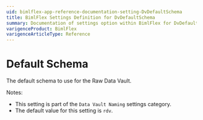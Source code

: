 ```yaml
---
uid: bimlflex-app-reference-documentation-setting-DvDefaultSchema
title: BimlFlex Settings Definition for DvDefaultSchema
summary: Documentation of settings option within BimlFlex for DvDefaultSchema
varigenceProduct: BimlFlex
varigenceArticleType: Reference
---
```


# Default Schema

The default schema to use for the Raw Data Vault.

Notes:
* This setting is part of the `Data Vault Naming` settings category.
* The default value for this setting is `rdv`.
